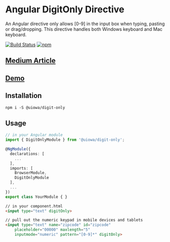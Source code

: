 # Angular DigitOnly Directive

An Angular directive only allows [0-9] in the input box when typing, pasting or drag/dropping. This directive handles both Windows keyboard and Mac keyboard.

[![Build Status](https://img.shields.io/travis/changhuixu/ngx-digit-only/master.svg?label=Travis%20CI&style=flat-square)](https://travis-ci.org/changhuixu/ngx-digit-only)
[![npm](https://img.shields.io/npm/v/@uiowa/digit-only.svg?style=flat-square)](https://www.npmjs.com/package/@uiowa/digit-only)

## [Medium Article](https://codeburst.io/digit-only-directive-in-angular-3db8a94d80c3)

## [Demo](https://digit-only.firebaseapp.com)

## Installation

```shell
npm i -S @uiowa/digit-only
```

## Usage

```typescript
// in your Angular module
import { DigitOnlyModule } from '@uiowa/digit-only';

@NgModule({
  declarations: [
    ...
  ],
  imports: [
    BrowserModule,
    DigitOnlyModule
  ],
  ...
})
export class YourModule { }
```

```html
// in your component.html
<input type="text" digitOnly>

// pull out the numeric keypad in mobile devices and tablets
<input type="text" name="zipcode" id="zipcode"
    placeholder="00000" maxlength="5"
    inputmode="numeric" pattern="[0-9]*" digitOnly>
```
